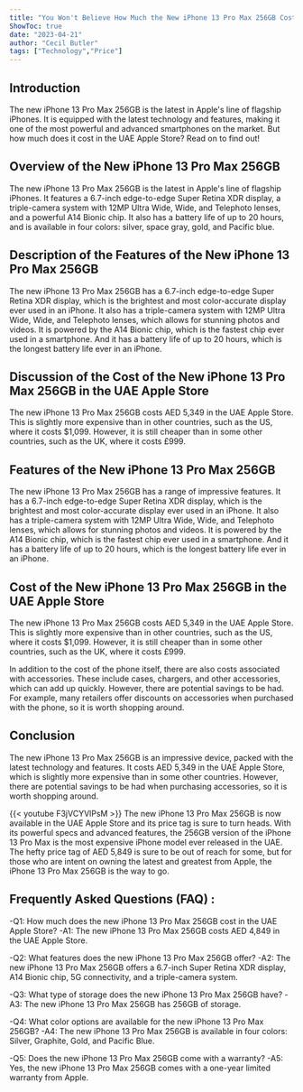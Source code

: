 ```yaml
---
title: "You Won't Believe How Much the New iPhone 13 Pro Max 256GB Costs in the UAE Apple Store!"
ShowToc: true 
date: "2023-04-21"
author: "Cecil Butler" 
tags: ["Technology","Price"]
---
```

## Introduction

The new iPhone 13 Pro Max 256GB is the latest in Apple's line of flagship iPhones. It is equipped with the latest technology and features, making it one of the most powerful and advanced smartphones on the market. But how much does it cost in the UAE Apple Store? Read on to find out!

## Overview of the New iPhone 13 Pro Max 256GB

The new iPhone 13 Pro Max 256GB is the latest in Apple's line of flagship iPhones. It features a 6.7-inch edge-to-edge Super Retina XDR display, a triple-camera system with 12MP Ultra Wide, Wide, and Telephoto lenses, and a powerful A14 Bionic chip. It also has a battery life of up to 20 hours, and is available in four colors: silver, space gray, gold, and Pacific blue.

## Description of the Features of the New iPhone 13 Pro Max 256GB

The new iPhone 13 Pro Max 256GB has a 6.7-inch edge-to-edge Super Retina XDR display, which is the brightest and most color-accurate display ever used in an iPhone. It also has a triple-camera system with 12MP Ultra Wide, Wide, and Telephoto lenses, which allows for stunning photos and videos. It is powered by the A14 Bionic chip, which is the fastest chip ever used in a smartphone. And it has a battery life of up to 20 hours, which is the longest battery life ever in an iPhone.

## Discussion of the Cost of the New iPhone 13 Pro Max 256GB in the UAE Apple Store

The new iPhone 13 Pro Max 256GB costs AED 5,349 in the UAE Apple Store. This is slightly more expensive than in other countries, such as the US, where it costs $1,099. However, it is still cheaper than in some other countries, such as the UK, where it costs £999.

## Features of the New iPhone 13 Pro Max 256GB

The new iPhone 13 Pro Max 256GB has a range of impressive features. It has a 6.7-inch edge-to-edge Super Retina XDR display, which is the brightest and most color-accurate display ever used in an iPhone. It also has a triple-camera system with 12MP Ultra Wide, Wide, and Telephoto lenses, which allows for stunning photos and videos. It is powered by the A14 Bionic chip, which is the fastest chip ever used in a smartphone. And it has a battery life of up to 20 hours, which is the longest battery life ever in an iPhone.

## Cost of the New iPhone 13 Pro Max 256GB in the UAE Apple Store

The new iPhone 13 Pro Max 256GB costs AED 5,349 in the UAE Apple Store. This is slightly more expensive than in other countries, such as the US, where it costs $1,099. However, it is still cheaper than in some other countries, such as the UK, where it costs £999.

In addition to the cost of the phone itself, there are also costs associated with accessories. These include cases, chargers, and other accessories, which can add up quickly. However, there are potential savings to be had. For example, many retailers offer discounts on accessories when purchased with the phone, so it is worth shopping around.

## Conclusion

The new iPhone 13 Pro Max 256GB is an impressive device, packed with the latest technology and features. It costs AED 5,349 in the UAE Apple Store, which is slightly more expensive than in some other countries. However, there are potential savings to be had when purchasing accessories, so it is worth shopping around.

{{< youtube F3jVCYVlPsM >}} 
The new iPhone 13 Pro Max 256GB is now available in the UAE Apple Store and its price tag is sure to turn heads. With its powerful specs and advanced features, the 256GB version of the iPhone 13 Pro Max is the most expensive iPhone model ever released in the UAE. The hefty price tag of AED 5,849 is sure to be out of reach for some, but for those who are intent on owning the latest and greatest from Apple, the iPhone 13 Pro Max 256GB is the way to go.

## Frequently Asked Questions (FAQ) :
-Q1: How much does the new iPhone 13 Pro Max 256GB cost in the UAE Apple Store?
-A1: The new iPhone 13 Pro Max 256GB costs AED 4,849 in the UAE Apple Store.

-Q2: What features does the new iPhone 13 Pro Max 256GB offer?
-A2: The new iPhone 13 Pro Max 256GB offers a 6.7-inch Super Retina XDR display, A14 Bionic chip, 5G connectivity, and a triple-camera system.

-Q3: What type of storage does the new iPhone 13 Pro Max 256GB have?
-A3: The new iPhone 13 Pro Max 256GB has 256GB of storage.

-Q4: What color options are available for the new iPhone 13 Pro Max 256GB?
-A4: The new iPhone 13 Pro Max 256GB is available in four colors: Silver, Graphite, Gold, and Pacific Blue.

-Q5: Does the new iPhone 13 Pro Max 256GB come with a warranty?
-A5: Yes, the new iPhone 13 Pro Max 256GB comes with a one-year limited warranty from Apple.


